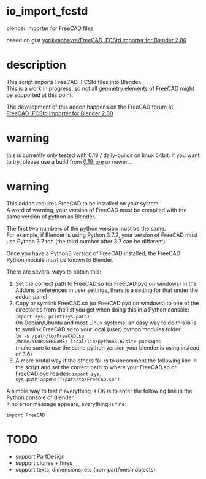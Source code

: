 <!--lint disable list-item-indent-->
<!--lint disable list-item-bullet-indent-->

# io_import_fcstd
blender importer for FreeCAD files

based on gist [yorikvanhavre/FreeCAD .FCStd importer for Blender 2.80](https://gist.github.com/yorikvanhavre/680156f59e2b42df8f5f5391cae2660b)

# description

This script imports FreeCAD .FCStd files into Blender.  
This is a work in progress, so not all geometry elements of FreeCAD
might be supported at this point.

The development of this addon happens on the FreeCAD forum at  
[FreeCAD .FCStd importer for Blender 2.80](https://forum.freecadweb.org/viewtopic.php?f=22&t=39778)

# warning

this is currently only tested with 0.19 / daily-builds on linux 64bit.
if you want to try, please use a build from
[0.19_pre](https://github.com/FreeCAD/FreeCAD/releases/tag/0.19_pre)
or newer...


# warning

This addon requires FreeCAD to be installed on your system.  
A word of warning, your version of FreeCAD must be compiled
with the same version of python as Blender.

The first two numbers of the python version must be the same.  
For example, if Blender is using Python 3.7.2, your version of FreeCAD must
use Python 3.7 too (the third number after 3.7 can be different)

Once you have a Python3 version of FreeCAD installed, the FreeCAD
Python module must be known to Blender.

There are several ways to obtain this:
1. Set the correct path to FreeCAD.so (or FreeCAD.pyd on windows) in
the Addons preferences in user settings, there is a setting for
that under the addon panel
2. Copy or symlink FreeCAD.so (or FreeCAD.pyd on windows) to one of the
directories from the list you get when doing this in a Python console:  
`import sys; print(sys.path)`  
On Debian/Ubuntu and most Linux systems, an easy way to do this is is
to symlink FreeCAD.so to your local (user) python modules folder:  
`ln -s /path/to/FreeCAD.so /home/YOURUSERNAME/.local/lib/python3.6/site-packages`  
(make sure to use the same python version your blender is using instead
of 3.6)
3. A more brutal way if the others fail is to
uncomment the following line in the script
and set the correct path to where your FreeCAD.so or FreeCAD.pyd resides:
`import sys; sys.path.append("/path/to/FreeCAD.so")`

A simple way to test if everything is OK is to enter the following line
in the Python console of Blender.  
If no error message appears, everything is fine:

`import FreeCAD`

# TODO
- support PartDesign
- support clones + hires
- support texts, dimensions, etc (non-part/mesh objects)

